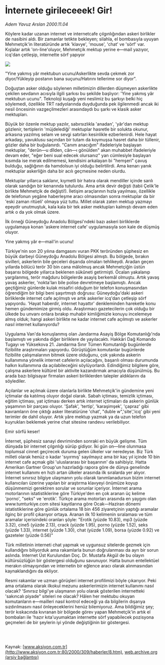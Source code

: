 # İnternete girileceeek! Gir!

*Adem Yavuz Arslan 2000.11.04*

<div>
 <p class="spot">
  Köylere kadar uzanan  internet ve internetcafe  çılgınlığından askeri birlikler de nasibini aldı. Bir zamanlar tetikte  bekleyen; silahla, el bombasıyla uyuyan  Mehmetçik'in literatüründe  artık 'klavye', 'mouse',  'chat' ve 'sörf' var.  Kışlalar artık 'on-line'oluyor, Mehmetçik  mektup yerine e—mail  yazıyor, icq'dan çetleşip,  internette sörf yapıyor
 </p>
 <p class="metin">
 </p>
 <img border="0" src="/web/20011115181457im_/http://www.aksiyon.com.tr/2000/309/resimler/internete.jpg"/>
 <p class="metin">
  "Yine yakmış yâr mektubun ucunu/Askerlikte sevda çekmek zor diyor/Yükleyip postanın bana suçunu/Hatırını tellerime sor diyor".
 </p>
 <p class="metin">
  Doğuştan asker olduğu söylenen milletimizin dillerden düşmeyen askerlikte çekilen sevdanın acısıyla ilgili şarkısı bu şekilde başlıyor: 'Yine yakmış yâr mektubun ucunu". Teknoloji kuşağı yeni neslimiz bu şarkıyı belki hiç söylemedi, özellikle TRT radyolarında duyduğunda pek ilgilenmedi ancak iki nesil öncesinin vazgeçilmezleri arasındaydı bu şarkı ve klasik asker mektupları.
 </p>
 <p class="metin">
  Büyük bir özenle mektup yazılır, sabırsızlıkla 'anadan', 'yâr'dan mektup gözlenir, tertiplerin 'müjdelediği' mektuplar hasretle bir solukta okunur, arkasına yazılmış selam ve sevgi satırları kesinlikle ezberlenirdi. Hele hayat arkadaşı, yavuklusu saçından bir tutam da koymuşsa hasret daha bir tüllenir, gözler daha bir buğulanırdı. "Canım anacığım" ifadeleriyle başlayan mektuplar, "derûn—u dîlden, cân—ı gönülden" akan muhabbet ifadeleriyle devam eder, "eğer beni sual edecek olursanız" yan cümlesiyle başlayan kısımda ise merak edilmemesi, kendisini arkalayan bi "hemşeri" çavuş bulduğu, sağlığının da hamdolsun iyi olduğu belirtilirdi. Ama kenarı yanık mektuplar askerliğin daha bir acılı geçmesine neden olurdu.
 </p>
 <p class="metin">
  Mektuplar yıllarca saklanır, kıymetli bir hatıra olarak mendiller içinde sarılı olarak sandığın bir kenarında tutulurdu. Ama artık devir değişti (tabii Çelik'le birlikte Mehmetçik de değişti!). İletişim araçlarının hızla yayılması, özellikle de telefonun yegâne haberleşme aracı olmasından sonra mektuplar da bir 'eski zaman ritüeli' olmaya yüz tuttu. Millet olarak zaten mektup yazmayı epeydir unutmuştuk, kala kala bir tek asker mektupları kalmıştı devam eden artık o da yok olmak üzere.
 </p>
 <p class="metin">
  İlk örneği Güneydoğu Anadolu Bölgesi'ndeki bazı askeri birliklerde uygulamaya konan 'askere internet cafe' uygulamasıyla son kale de düşmüş oluyor.
 </p>
 <p class="metin">
  Yine yakmış yâr e—mail'in ucunu!
 </p>
 <p class="metin">
  Türkiye'nin son 20 yılına damgasını vuran PKK teröründen şüphesiz en büyük darbeyi Güneydoğu Anadolu Bölgesi almıştı. Bu bölgede, bırakın sivilleri, askerlerin bile geceleri dışarıda olmaları tehlikeydi. Aradan geçen yıllarda bölücü terör 30 bin cana mâlolmuş ancak Mehmetçiğin üstün başarısı bölgede yıllarca beklenen sükûneti getirmişti. Öcalan yakalanıp yargılanmış, terör mağduru bölgelerde asayiş berkemâl olmuştu. Artık yavaş yavaş askerler, 'nokta'ları bile polise devretmeye başlamıştı. Ancak geçtiğimiz günlerde kulak misafiri olduğum bir telefon konuşmasından öğrendiğim bir bilgi beni şaşırtmıştı doğrusu: Güneydoğu'daki askeri birliklerde internet cafe açılmıştı ve artık askerler icq'dan çetleşip sörf yapıyordu. 'Hayat haberdir, internet hayattır' denkleminden hareketle konu hemen gündemimize girmiş oldu. Araştırmacı gazetecilerin çok olduğu bir ülkede bu unvanı onlara bırakıp muhabir kimliğimizle konuyu incelemeye almış olduk; hangi askeri birlikte ne kadar internet cafe açılmıştı ve askerler nasıl internet kullanıyordu?
 </p>
 <p class="metin">
  Uygulama Van'da konuşlanmış olan Jandarma Asayiş Bölge Komutanlığı'nda başlamıştı ve yakında diğer birliklere de yayılacaktı. Hakkâri Dağ Komando Tugayı ve Yüksekova 21. Jandarma Sınır Tümen Komutanlığı bugünlerde fizibilite araştırmaları yapıyordu. Görüştüğüm komutanlar bugünlerde fizibilite çalışmalarının bitmek üzere olduğunu, çok yakında askerin kullanımına yönelik internet cafelerin açılacağını, başarılı olması durumunda halkın kullanımına da açılabileceğini söylüyorlardı. Edindiğimiz bilgilere göre, çalışma askerlere kültürel bir aktivite kazandırmak amacıyla düşünülmüş. Bu arada bazı bilgisayar firmaları askeri birliklerden talepler aldıklarını da söylediler.
 </p>
 <p class="metin">
  Açılanlar ve açılmak üzere olanlarla birlikte Mehmetçik'in gündemine yeni içtimalar da katılmış oluyor doğal olarak. Sabah içtiması, temizlik içtiması, eğitim içtiması, yat içtiması derken artık internet içtimaları da askerin günlük yaşamının bir parçası oluyor. 'Şafak', 'tertip', 'karaşimşek', 'çapraz' gibi kavramların öne çıktığı asker literatürüne 'chat', "duble w",'site','icq' gibi yeni terimler de dahil oluyor. Artık yâre mektup yazmak ya da uzun telefon kuyrukları beklemek yerine chat sitesine randevu verilebiliyor.
 </p>
 <p class="metin">
  Emir sörfü keser!
 </p>
 <p class="metin">
  İnternet, şüphesiz sanayi devriminden sonraki en büyük gelişme. Tüm dünyada bir internet çılgınlığı sürüp gidiyor. İki gün on—line olunmasa toplumsal cinnet geçirecek duruma gelen ülkeler var neredeyse. Biz Türk milleti olarak henüz o kadar 'sıyırmış' sayılmayız ama bir kaç yıl içinde 10 bin internet cafe açmak gibi 'uluslararası bir başarının' da sahibiyiz. Hatta Amerikan  Gartner Group'un hazırladığı rapora göre de dünya genelinde internet kullanımı en hızlı artan ülkeler arasında ilk sıralarda yer alıyor.  İnternet sınırsız bilgiye ulaşmanın yolu olarak tanımlanadursun bizim internet kullanıcıları üzerine yapılan bir araştırma klavyeyi önümüze koyup düşünmemizi gerektiren sorular ve sorunlar içeriyor. İnternet arama motorlarının istatistiklerine göre Türkiye'den en çok aranan üç kelime 'porno', "seks" ve 'erotik'. Türkçe arama motorları arasında en yaygını olan www.tumturkiye.com sitesi kayıtlarına göre Ocak—Haziran dönemi istatistiklerine göre günlük ortalama 18 bin 456 ziyaretçinin yaptığı aramalar ilginç bir profil çıkarıyor ortaya. Aranan ilk 10 kelimenin sıralaması ve tüm aramalar içerisindeki oranları şöyle: "Erotik (yüzde 10.83), mp3 (yüzde 3.32), cine5 (yüzde 2.13), crack (yüzde 1.95), porno (yüzde 1.52), seks (yüzde 1.33), internet (yüzde 1.30), chat (yüzde 1.09), borsa (yüzde 0.92) ve gazeteler (yüzde 0.56)"
 </p>
 <p class="metin">
  Türk milletinin interneti chat yapmak ve uygunsuz sitelerde gezmek için kullandığını biliyorduk ama rakamlarla bunun doğrulanması da ayrı bir sorun aslında. İnternet Üst Kurulundan Doç. Dr. Mustafa Akgül de bu olayın kültürsüzlüğün bir göstergesi olduğunu savunuyor. Hatta bunun entellektüel merakın olmayışından ve internetin bir eğlence aracı olarak alınmasından kaynaklandığını da ekliyor.
 </p>
 <p class="metin">
  Resmi rakamlar ve uzman görüşleri internet profilimizi böyle çıkarıyor. Peki ama ortalama olarak ilkokul mezunu askerlerimizin internet kullanımı nasıl olacak? 'Sınırsız bilgi'ye ulaşmanın yolu olarak gösterilen internetteki 'sakıncalı piyade" siteleri ne olacak? Hâlen her mektubu okuyan komutanların e—mailleri nasıl kontrol edeceği ya da bilgilerin dışarıya sızdırılmasını nasıl önleyeceklerini henüz bilemiyoruz. Ama bildiğimiz şey; terör kıskacında kıvranan bir bölgede görev yapan Mehmetçik'in artık el bombaları ile 'hazır kıta'uyumaktan internette sörf yapabilecek pozisyona geçmeleri de bir şeylerin iyi yönde değiştiğinin bir göstergesi.
 </p>
 <p class="metin">
 </p>
 <br/>
 <br/>
</div>

Kaynak: [www.aksiyon.com.tr](http://www.aksiyon.com.tr:80/2000/309/haberler/8.htm), [web.archive.org (arşiv bağlantısı)](http://web.archive.org/web/20011115181457/http://www.aksiyon.com.tr:80/2000/309/haberler/8.htm)
